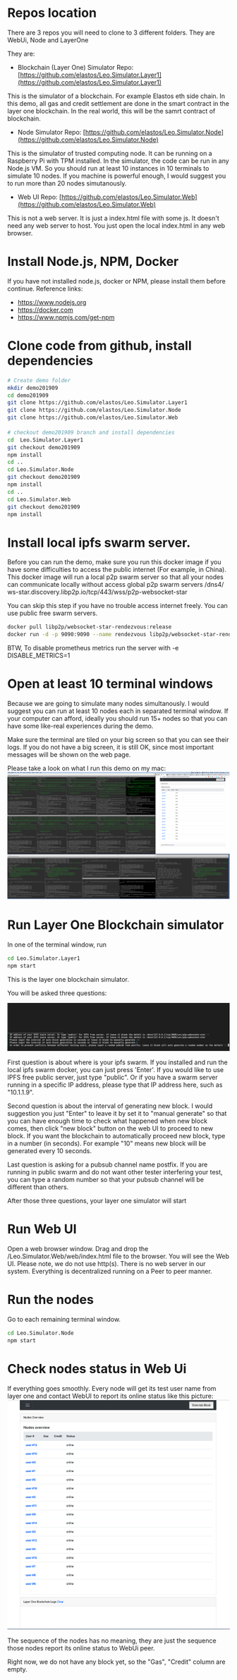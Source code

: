 # Repos location

There are 3 repos you will need to clone to 3 different folders. They are WebUi, Node and LayerOne

They are:

* Blockchain (Layer One) Simulator 
Repo: [https://github.com/elastos/Leo.Simulator.Layer1](https://github.com/elastos/Leo.Simulator.Layer1)

This is the simulator of a blockchain. For example Elastos eth side chain. In this demo, all gas and credit settlement are done in the smart contract in the layer one blockchain. In the real world, this will be the samrt contract of blockchain. 

* Node Simulator
Repo: [https://github.com/elastos/Leo.Simulator.Node](https://github.com/elastos/Leo.Simulator.Node)

This is the simulator of trusted computing node. It can be running on a Raspberry Pi with TPM installed. In the simulator, the code can be run in any Node.js VM. So you should run at least 10 instances in 10 terminals to simulate 10 nodes. If you machine is powerful enough, I would suggest you to run more than 20 nodes simutanously. 

* Web UI
Repo: [https://github.com/elastos/Leo.Simulator.Web](https://github.com/elastos/Leo.Simulator.Web)

This is not a web server. It is just a index.html file with some js. It doesn't need any web server to host. You just open the local index.html in any web browser. 

# Install Node.js, NPM, Docker 
If you have not installed node.js, docker or NPM, please install them before continue. 
Reference links:
- https://www.nodejs.org
- https://docker.com
- https://www.npmjs.com/get-npm
# Clone code from github, install dependencies

```bash
# Create demo folder
mkdir demo201909
cd demo201909
git clone https://github.com/elastos/Leo.Simulator.Layer1
git clone https://github.com/elastos/Leo.Simulator.Node
git clone https://github.com/elastos/Leo.Simulator.Web

# checkout demo201909 branch and install dependencies
cd  Leo.Simulator.Layer1
git checkout demo201909
npm install
cd ..
cd Leo.Simulator.Node
git checkout demo201909
npm install
cd ..
cd Leo.Simulator.Web
git checkout demo201909
npm install

```

# Install local ipfs swarm server. 
Before you can run the demo, make sure you run this docker image if you have some difficulties to access the public internet (For example, in China). This docker image will run a local p2p swarm server so that all your nodes can communicate locally without access global p2p swarm servers /dns4/
ws-star.discovery.libp2p.io/tcp/443/wss/p2p-websocket-star

You can skip this step if you have no trouble access internet freely. You can use public free swarm servers.

```bash
docker pull libp2p/websocket-star-rendezvous:release
docker run -d -p 9090:9090 --name rendezvous libp2p/websocket-star-rendezvous:release
```
BTW, To disable prometheus metrics run the server with -e DISABLE_METRICS=1

# Open at least 10 terminal windows 
Because we are going to simulate many nodes simultanously. I would suggest you can run at least 10 nodes each in separated terminal window. If your computer can afford, ideally you should run 15+ nodes so that you can have some like-real experiences during the demo.

Make sure the terminal are tiled on your big screen so that you can see their logs. If you do not have a big screen, it is still OK, since most important messages will be shown on the web page. 

Please take a look on what I run this demo on my mac:
![Run nodes in many terminal windows](./images/fullScreenTerminals.png)

# Run Layer One Blockchain simulator
In one of the terminal window, run 
``` bash
cd Leo.Simulator.Layer1
npm start
```
This is the layer one blockchain simulator.

You will be asked three questions:

![layer one start](./images/layerOneStart.png)

First question is about where is your ipfs swarm. If you installed and run the local ipfs swarm docker, you can just press 'Enter'. If you would like to use IPFS free public server, just type "public". Or if you have a swarm server running in a specific IP address, please type that IP address here, such as "10.1.1.9".

Second question is about the interval of generating new block. I would suggestion you just "Enter" to leave it by set it to "manual generate" so that you can have enough time to check what happened when new block comes, then click "new block" button on the web UI to proceed to new block. If you want the blockchain to automatically proceed new block, type in a number (in seconds). For example "10" means new block will be generated every 10 seconds.

Last question is asking for a pubsub channel name postfix. If you are running in public swarm and do not want other tester interfering your test, you can type a random number so that your pubsub channel will be different than others.

After those three questions, your layer one simulator will start

# Run Web UI
Open a web browser window. Drag and drop the <Your path>/Leo.Simulator.Web/web/index.html file to the browser. You will see the Web UI. Please note, we do not use http(s). There is no web server in our system. Everything is decentralized running on a Peer to peer manner. 

# Run the nodes
Go to each remaining terminal window. 
``` bash
cd Leo.Simulator.Node
npm start
```

# Check nodes status in Web Ui
If everything goes smoothly. Every node will get its test user name from layer one and contact WebUI to report its online status like this picture:
![webUi shows online nodes](./images/WebUiStart.png)

The sequence of the nodes has no meaning, they are just the sequence those nodes report its online status to WebUi peer. 

Right now, we do not have any block yet, so the "Gas", "Credit" column are empty.

